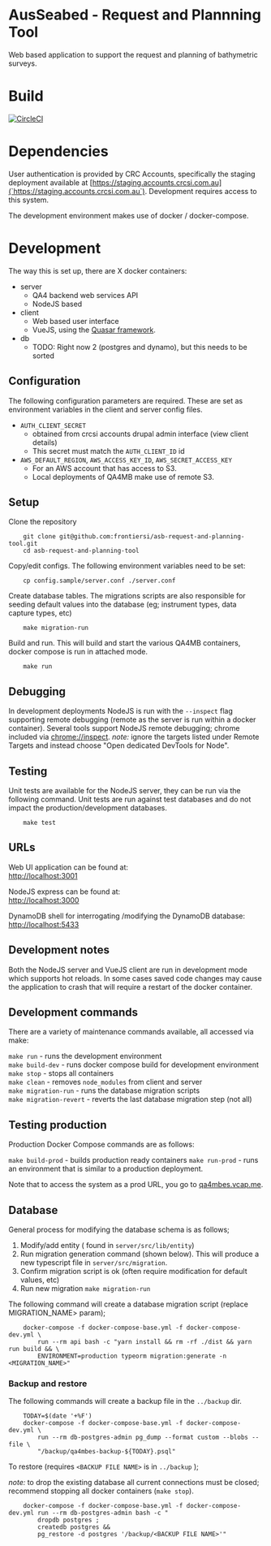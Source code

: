 # AusSeabed - Request and Plannning Tool
Web based application to support the request and planning of bathymetric surveys.

# Build
[![CircleCI](https://circleci.com/gh/frontiersi/asb-request-and-planning-tool.svg?style=svg&circle-token=cef4f50d53e7216004c240420e035eea4a4a389e)](https://circleci.com/gh/frontiersi/asb-request-and-planning-tool)

# Dependencies
User authentication is provided by CRC Accounts, specifically the staging deployment available at [https://staging.accounts.crcsi.com.au](`https://staging.accounts.crcsi.com.au`). Development requires access to this system.

The development environment makes use of docker / docker-compose.

# Development
The way this is set up, there are X docker containers:

- server
    - QA4 backend web services API
    - NodeJS based
- client
    - Web based user interface
    - VueJS, using the [Quasar framework](https://quasar-framework.org/).
- db
    - TODO: Right now 2 (postgres and dynamo), but this needs to be sorted

## Configuration
The following configuration parameters are required. These are set as environment variables in the client and server config files.

* `AUTH_CLIENT_SECRET`  
    * obtained from crcsi accounts drupal admin interface (view client details)
    * This secret must match the `AUTH_CLIENT_ID` id
* `AWS_DEFAULT_REGION`, `AWS_ACCESS_KEY_ID`, `AWS_SECRET_ACCESS_KEY`
    * For an AWS account that has access to S3.
    * Local deployments of QA4MB make use of remote S3.  

## Setup
Clone the repository
```
    git clone git@github.com:frontiersi/asb-request-and-planning-tool.git
    cd asb-request-and-planning-tool
```

Copy/edit configs. The following environment variables need to be set:  

```
    cp config.sample/server.conf ./server.conf
```

Create database tables. The migrations scripts are also responsible for seeding
default values into the database (eg; instrument types, data capture types, etc)
```
    make migration-run
```

Build and run. This will build and start the various QA4MB containers, docker
compose is run in attached mode.
```
    make run
```

## Debugging

In development deployments NodeJS is run with the `--inspect` flag supporting
remote debugging (remote as the server is run within a docker container).
Several tools support NodeJS remote debugging; chrome included via [chrome://inspect](chrome://inspect). *note:* ignore the targets listed under Remote Targets and instead choose "Open dedicated DevTools for Node".


## Testing
Unit tests are available for the NodeJS server, they can be run via the
following command. Unit tests are run against test databases and do not impact
the production/development databases.

```
    make test
```


## URLs

Web UI application can be found at:  
    [http://localhost:3001](http://localhost:3001)

NodeJS express can be found at:  
    [http://localhost:3000](http://localhost:3000)

DynamoDB shell for interrogating /modifying the DynamoDB database:  
    [http://localhost:5433](http://localhost:5433)


## Development notes

Both the NodeJS server and VueJS client are run in development mode which
supports hot reloads. In some cases saved code changes may cause the application
to crash that will require a restart of the docker container.




## Development commands
There are a variety of maintenance commands available, all accessed via make:

`make run` - runs the development environment  
`make build-dev` - runs docker compose build for development environment  
`make stop` - stops all containers  
`make clean` - removes `node_modules` from client and server  
`make migration-run` - runs the database migration scripts  
`make migration-revert` - reverts the last database migration step (not all)  

## Testing production
Production Docker Compose commands are as follows:

`make build-prod` - builds production ready containers
`make run-prod` - runs an environment that is similar to a production deployment.

Note that to access the system as a prod URL, you go to [qa4mbes.vcap.me](qa4mbes.vcap.me).

## Database

General process for modifying the database schema is as follows;    

1. Modify/add entity ( found in `server/src/lib/entity`)
1. Run migration generation command (shown below). This will produce a new
typescript file in `server/src/migration`.
1. Confirm migration script is ok (often require modification for default
values, etc)
1. Run new migration `make migration-run`


The following command will create a database migration script (replace MIGRATION_NAME> param);   

```
    docker-compose -f docker-compose-base.yml -f docker-compose-dev.yml \
        run --rm api bash -c "yarn install && rm -rf ./dist && yarn run build && \
        ENVIRONMENT=production typeorm migration:generate -n <MIGRATION_NAME>"
```

### Backup and restore

The following commands will create a backup file in the `../backup` dir.

```
    TODAY=$(date '+%F')
    docker-compose -f docker-compose-base.yml -f docker-compose-dev.yml \
        run --rm db-postgres-admin pg_dump --format custom --blobs --file \
        "/backup/qa4mbes-backup-${TODAY}.psql"
```

To restore (requires `<BACKUP FILE NAME>` is in `../backup` );

*note:* to drop the existing database all current connections must be closed;
recommend stopping all docker containers (`make stop`).

```
    docker-compose -f docker-compose-base.yml -f docker-compose-dev.yml run --rm db-postgres-admin bash -c "
        dropdb postgres ;
        createdb postgres &&
        pg_restore -d postgres '/backup/<BACKUP FILE NAME>'"
```
